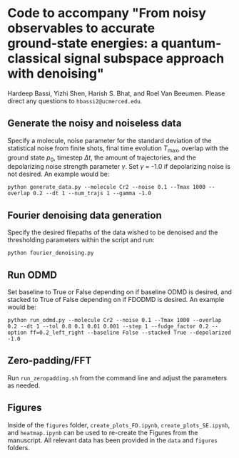 # Code to accompany "From noisy observables to accurate ground‑state energies: a  quantum-classical signal subspace approach with denoising"
Hardeep Bassi, Yizhi Shen, Harish S. Bhat, and Roel Van Beeumen. Please direct any questions to `hbassi2@ucmerced.edu`.

## Generate the noisy and noiseless data 
Specify a molecule, noise parameter for the standard deviation of the statistical noise from finite shots, final time evolution $T_{\text{max}}$, overlap with the ground state $p_0$, timestep $\Delta t$, the amount of trajectories, and the depolarizing noise strength parameter $\gamma$. Set $\gamma$ = -1.0 if depolarizing noise is not desired. An example would be:

`python generate_data.py --molecule Cr2 --noise 0.1 --Tmax 1000 --overlap 0.2 --dt 1 --num_trajs 1 --gamma -1.0`

## Fourier denoising data generation
Specify the desired filepaths of the data wished to be denoised and the thresholding parameters within the script and run:

`python fourier_denoising.py`

## Run ODMD  
Set baseline to True or False depending on if baseline ODMD is desired, and stacked to True of False depending on if FDODMD is desired. An example would be:

`python run_odmd.py --molecule Cr2 --noise 0.1 --Tmax 1000 --overlap 0.2 --dt 1 --tol 0.8 0.1 0.01 0.001 --step 1 --fudge_factor 0.2 --option ff=0.2_left_right --baseline False --stacked True --depolarized -1.0`

## Zero-padding/FFT
Run `run_zeropadding.sh` from the command line and adjust the parameters as needed.

## Figures
Inside of the `figures` folder, `create_plots_FD.ipynb`, `create_plots_SE.ipynb`, and `heatmap.ipynb` can be used to re-create the Figures from the manuscript. All relevant data has been provided in the `data` and `figures` folders.
